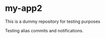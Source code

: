 # my-app2

This is a dummy repository for testing purposes

Testing alias commits and notifications.
